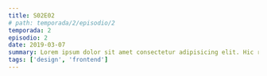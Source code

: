 ```yaml
---
title: S02E02
# path: temporada/2/episodio/2
temporada: 2
episodio: 2
date: 2019-03-07
summary: Lorem ipsum dolor sit amet consectetur adipisicing elit. Hic rerum earum quos explicabo suscipit maxime iste qui nihil. Reiciendis asperiores minus necessitatibus
tags: ['design', 'frontend']
---
```

